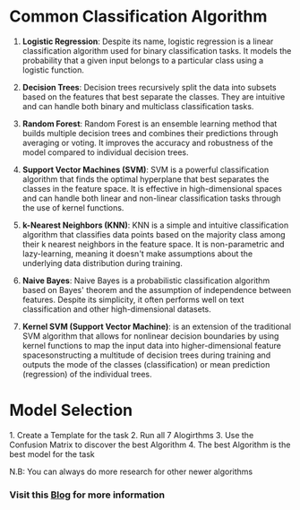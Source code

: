<h1>Common Classification Algorithm</h1>

1. **Logistic Regression**: Despite its name, logistic regression is a linear classification algorithm used for binary classification tasks. It models the probability that a given input belongs to a particular class using a logistic function.

2. **Decision Trees**: Decision trees recursively split the data into subsets based on the features that best separate the classes. They are intuitive and can handle both binary and multiclass classification tasks.

3. **Random Forest**: Random Forest is an ensemble learning method that builds multiple decision trees and combines their predictions through averaging or voting. It improves the accuracy and robustness of the model compared to individual decision trees.

4. **Support Vector Machines (SVM)**: SVM is a powerful classification algorithm that finds the optimal hyperplane that best separates the classes in the feature space. It is effective in high-dimensional spaces and can handle both linear and non-linear classification tasks through the use of kernel functions.

5. **k-Nearest Neighbors (KNN)**: KNN is a simple and intuitive classification algorithm that classifies data points based on the majority class among their k nearest neighbors in the feature space. It is non-parametric and lazy-learning, meaning it doesn't make assumptions about the underlying data distribution during training.

6. **Naive Bayes**: Naive Bayes is a probabilistic classification algorithm based on Bayes' theorem and the assumption of independence between features. Despite its simplicity, it often performs well on text classification and other high-dimensional datasets.

7. **Kernel SVM (Support Vector Machine)**: is an extension of the traditional SVM algorithm that allows for nonlinear decision boundaries by using kernel functions to map the input data into higher-dimensional feature spacesonstructing a multitude of decision trees during training and outputs the mode of the classes (classification) or mean prediction (regression) of the individual trees.

<h1>Model Selection</h1>
1. Create a Template for the task
2. Run all 7 Alogirthms
3. Use the Confusion Matrix to discover the best Algorithm
4. The best Algorithm is the best model for the task

N.B: You can always do more research for other newer algorithms
<h3>Visit this <a href="hustledaniel.vercel.app">Blog</a> for more information</h3>
